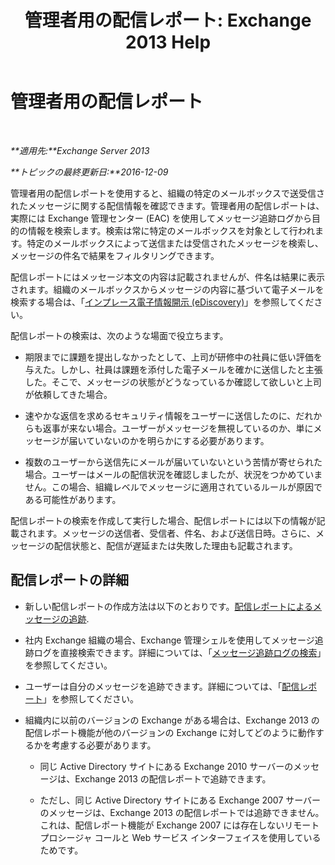 ﻿---
title: '管理者用の配信レポート: Exchange 2013 Help'
TOCTitle: 管理者用の配信レポート
ms:assetid: d98623d3-e0b7-4cb9-93fb-6351b4a06137
ms:mtpsurl: https://technet.microsoft.com/ja-jp/library/JJ919241(v=EXCHG.150)
ms:contentKeyID: 51407585
ms.date: 04/24/2018
mtps_version: v=EXCHG.150
ms.translationtype: HT
---

# 管理者用の配信レポート

 

_**適用先:**Exchange Server 2013_

_**トピックの最終更新日:**2016-12-09_

管理者用の配信レポートを使用すると、組織の特定のメールボックスで送受信されたメッセージに関する配信情報を確認できます。管理者用の配信レポートは、実際には Exchange 管理センター (EAC) を使用してメッセージ追跡ログから目的の情報を検索します。検索は常に特定のメールボックスを対象として行われます。特定のメールボックスによって送信または受信されたメッセージを検索し、メッセージの件名で結果をフィルタリングできます。

配信レポートにはメッセージ本文の内容は記載されませんが、件名は結果に表示されます。組織のメールボックスからメッセージの内容に基づいて電子メールを検索する場合は、「[インプレース電子情報開示 (eDiscovery)](in-place-ediscovery-exchange-2013-help.md)」を参照してください。

配信レポートの検索は、次のような場面で役立ちます。

  - 期限までに課題を提出しなかったとして、上司が研修中の社員に低い評価を与えた。しかし、社員は課題を添付した電子メールを確かに送信したと主張した。そこで、メッセージの状態がどうなっているか確認して欲しいと上司が依頼してきた場合。

  - 速やかな返信を求めるセキュリティ情報をユーザーに送信したのに、だれからも返事が来ない場合。ユーザーがメッセージを無視しているのか、単にメッセージが届いていないのかを明らかにする必要があります。

  - 複数のユーザーから送信先にメールが届いていないという苦情が寄せられた場合。ユーザーはメールの配信状況を確認しましたが、状況をつかめていません。この場合、組織レベルでメッセージに適用されているルールが原因である可能性があります。

配信レポートの検索を作成して実行した場合、配信レポートには以下の情報が記載されます。メッセージの送信者、受信者、件名、および送信日時。さらに、メッセージの配信状態と、配信が遅延または失敗した理由も記載されます。

## 配信レポートの詳細

  - 新しい配信レポートの作成方法は以下のとおりです。[配信レポートによるメッセージの追跡](track-messages-with-delivery-reports-exchange-2013-help.md).

  - 社内 Exchange 組織の場合、Exchange 管理シェルを使用してメッセージ追跡ログを直接検索できます。詳細については、「[メッセージ追跡ログの検索](search-message-tracking-logs-exchange-2013-help.md)」を参照してください。

  - ユーザーは自分のメッセージを追跡できます。詳細については、「[配信レポート](https://go.microsoft.com/fwlink/?linkid=279920)」を参照してください。

  - 組織内に以前のバージョンの Exchange がある場合は、Exchange 2013 の配信レポート機能が他のバージョンの Exchange に対してどのように動作するかを考慮する必要があります。
    
      - 同じ Active Directory サイトにある Exchange 2010 サーバーのメッセージは、Exchange 2013 の配信レポートで追跡できます。
    
      - ただし、同じ Active Directory サイトにある Exchange 2007 サーバーのメッセージは、Exchange 2013 の配信レポートでは追跡できません。これは、配信レポート機能が Exchange 2007 には存在しないリモート プロシージャ コールと Web サービス インターフェイスを使用しているためです。

